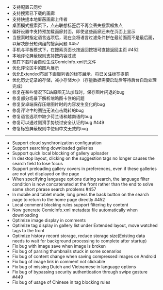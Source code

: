 - 支持配置云同步
- 支持搜索已下载的画廊
- 支持快捷本地屏蔽画廊上传者
- 桌面模式搜索页下，点击联想标签后不再会丢失搜索框焦点
- 偏好设置中支持预加载画廊封面，即使这些画廊还未在页面上显示
- 当搜索时指定语言选项后，现在会将语言过滤条件拼在最前面而不是最后面，以解决部分短词组的搜索问题 #457
- 手机与平板模式下，在搜索页面长按返回按钮可直接返回主页 #452
- 本地评论屏蔽规则支持按内容过滤
- 现在下载时会自动生成ComicInfo.xml元文件
- 优化评论区中的图片展示
- 优化Extended布局下画廊列表的标签展示，将已关注标签提前
- 优化历史记录的存储，减小存储大小（存量数据需要启动后等待后台自动处理完成）
- 修复在某些情况下E站原图无法加载时，保存图片闪退的bug
- 修复部分场景下解析缩略图卡住的问题
- 修复安卓端保存压缩图片时的内容发生变化的bug
- 修复评论中的图链无法点击跳转的bug
- 修复语言选项中缺少荷兰语和越南语的bug
- 修复可以通过侧滑手势绕过安全认证的bug #449
- 修复标签屏蔽规则中使用中文无效的bug

------------------------------------------------------------------------------------------

- Support cloud synchronization configuration
- Support searching downloaded galleries
- Support quick local blocking of gallery uploader 
- In desktop layout, clicking on the suggestion tags no longer causes the search field to lose focus
- Support preloading gallery covers in preferences, even if these galleries are not yet displayed on the page
- When specifying language options during search, the language filter condition is now concatenated at the front rather than the end to solve some short phrase search problems #457
- In mobile and tablet mode, long press the back button on the search page to return to the home page directly #452
- Local comment blocking rules support filtering by content
- Now generate ComicInfo.xml metadata file automatically when downloading
- Optimize image display in comments
- Optimize tag display in gallery list under Extended layout, move watched tags to the front
- Optimize history record storage, reduce storage size(Existing data needs to wait for background processing to complete after startup)
- Fix bug with image save when image is broken
- Fix bug of parsing thumbnails stuck in some scenarios
- Fix bug of content change when saving compressed images on Android
- Fix bug of image link in comment not clickable
- Fix bug of missing Dutch and Vietnamese in language options
- Fix bug of bypassing security authentication through swipe gesture #449
- Fix bug of usage of Chinese in tag blocking rules